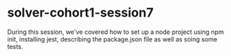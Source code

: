 # solver-cohort1-session7
During this session, we've covered how to set up a node project using npm init, installing jest, describing the package.json file as well as soing some tests.

